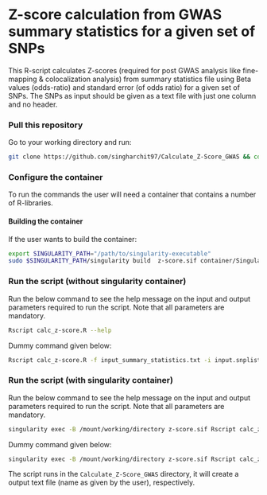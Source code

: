 # Z-score calculation from GWAS summary statistics for a given set of SNPs
This R-script calculates Z-scores (required for post GWAS analysis like fine-mapping & colocalization analysis) from summary statistics file using Beta values (odds-ratio) and standard error (of odds ratio) for a given set of SNPs. The SNPs as input should be given as a text file with just one column and no header. 

### Pull this repository
Go to your working directory and run:
```bash
git clone https://github.com/singharchit97/Calculate_Z-Score_GWAS && cd Calculate_Z-Score_GWAS/
```

### Configure the container
To run the commands the user will need a container that contains a number of R-libraries.

#### Building the container
If the user wants to build the container:
```bash
export SINGULARITY_PATH="/path/to/singularity-executable"
sudo $SINGULARITY_PATH/singularity build  z-score.sif container/Singularity
```
### Run the script (without singularity container)
Run the below command to see the help message on the input and output parameters required to run the script.
Note that all parameters are mandatory.
```bash
Rscript calc_z-score.R --help
```
Dummy command given below:
```bash
Rscript calc_z-score.R -f input_summary_statistics.txt -i input.snplist -s standard_error -b odds_ratio -v rs_id -z output.txt
```
### Run the script (with singularity container)
Run the below command to see the help message on the input and output parameters required to run the script.
Note that all parameters are mandatory.
```bash
singularity exec -B /mount/working/directory z-score.sif Rscript calc_z-score.R --help
```
Dummy command given below:
```bash
singularity exec -B /mount/working/directory z-score.sif Rscript calc_z-score.R -f input_summary_statistics.txt -i input.snplist -s standard_error -b odds_ratio -v rs_id -z output.txt
```
The script runs in the `Calculate_Z-Score_GWAS` directory, it will create a output text file (name as given by the user), respectively.